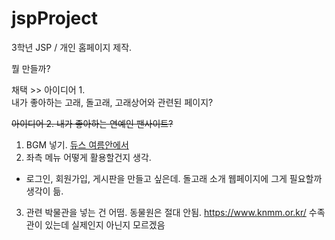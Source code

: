 # jspProject
3학년 JSP / 개인 홈페이지 제작.


 뭘 만들까?

 채택 >> 아이디어 1.   
 내가 좋아하는 고래, 돌고래, 고래상어와 관련된 페이지?

~~아이디어 2.
내가 좋아하는 연예인 팬사이트?~~

1. BGM  넣기. [듀스 여름안에서](https://youtu.be/Om8uhJ9rOJ4)
2. 좌측 메뉴 어떻게 활용할건지 생각.
  - 로그인, 회원가입, 게시판을 만들고 싶은데. 돌고래 소개 웹페이지에 그게 필요할까 생각이 듦.
3. 관련 박물관을 넣는 건 어떰. 동물원은 절대 안됨. https://www.knmm.or.kr/ 수족관이 있는데 실제인지 아닌지 모르겠음
